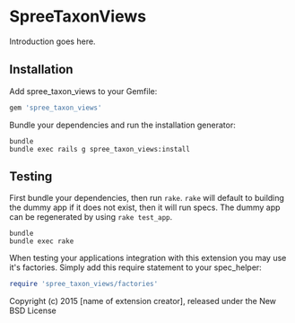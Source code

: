 SpreeTaxonViews
===============

Introduction goes here.

Installation
------------

Add spree_taxon_views to your Gemfile:

```ruby
gem 'spree_taxon_views'
```

Bundle your dependencies and run the installation generator:

```shell
bundle
bundle exec rails g spree_taxon_views:install
```

Testing
-------

First bundle your dependencies, then run `rake`. `rake` will default to building the dummy app if it does not exist, then it will run specs. The dummy app can be regenerated by using `rake test_app`.

```shell
bundle
bundle exec rake
```

When testing your applications integration with this extension you may use it's factories.
Simply add this require statement to your spec_helper:

```ruby
require 'spree_taxon_views/factories'
```

Copyright (c) 2015 [name of extension creator], released under the New BSD License

